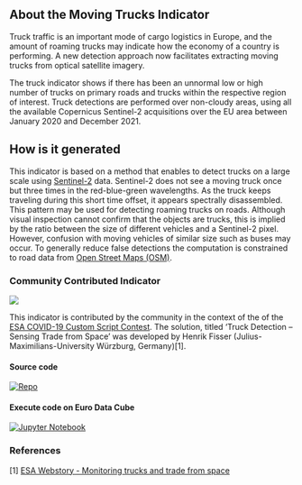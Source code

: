 ## About the Moving Trucks Indicator
Truck traffic is an important mode of cargo logistics in Europe, and the amount of roaming trucks may indicate how the economy of a country is performing. A new detection approach now facilitates extracting moving trucks from optical satellite imagery. 

The truck indicator shows if there has been an unnormal low or high number of trucks on primary roads and trucks within the respective region of interest. Truck detections are performed over non-cloudy areas, using all the available Copernicus Sentinel-2 acquisitions over the EU area between January 2020 and December 2021. 

## How is it generated
This indicator is based on a method that enables to detect trucks on a large scale using [Sentinel-2](https://sentinel.esa.int/web/sentinel/missions/sentinel-2) data. Sentinel-2 does not see a moving truck once but three times in the red-blue-green wavelengths. As the truck keeps traveling during this short time offset, it appears spectrally disassembled. This pattern may be used for detecting roaming trucks on roads. Although visual inspection cannot confirm that the objects are trucks, this is implied by the ratio between the size of different vehicles and a Sentinel-2 pixel. However, confusion with moving vehicles of similar size such as buses may occur. To generally reduce false detections the computation is constrained to road data from [Open Street Maps (OSM)](https://www.openstreetmap.org/#map=5/42.088/12.564). 

### Community Contributed Indicator 

![](https://img.shields.io/badge/eodash-community-blue)
  
This indicator is contributed by the community in the context of the of the [ESA COVID-19 Custom Script Contest](https://www.esa.int/Applications/Observing_the_Earth/COVID-19_how_can_satellites_help). The solution, titled ‘Truck Detection – Sensing Trade from Space’ was developed by Henrik Fisser (Julius-Maximilians-University Würzburg, Germany)[1]. 


#### Source code 

[![Repo](https://badgen.net/badge/icon/GitHub?icon=github&label)](https://github.com/hfisser/Truck_Detection_Sentinel2_COVID19) 


#### Execute code on Euro Data Cube 

[![Jupyter Notebook](https://img.shields.io/badge/jupyter-%23FA0F00.svg?style=for-the-badge&logo=jupyter&logoColor=white)](https://eurodatacube.com/notebooks/contributions/Detect_Trucks_Sentinel2.ipynb)


### References

[1] [ESA Webstory - Monitoring trucks and trade from space](https://www.esa.int/Applications/Observing_the_Earth/Monitoring_trucks_and_trade_from_space) 
